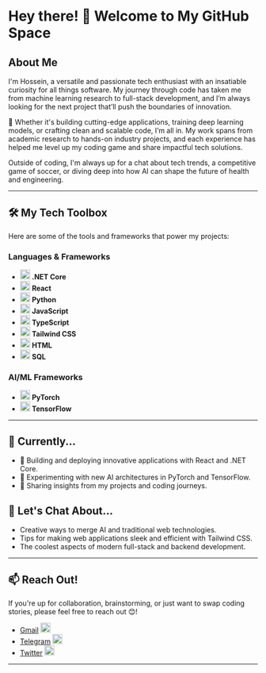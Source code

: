 # Hey there! 👋 Welcome to My GitHub Space

## About Me
I'm Hossein, a versatile and passionate tech enthusiast with an insatiable curiosity for all things software. My journey through code has taken me from machine learning research to full-stack development, and I’m always looking for the next project that’ll push the boundaries of innovation.

🚀 Whether it's building cutting-edge applications, training deep learning models, or crafting clean and scalable code, I’m all in. My work spans from academic research to hands-on industry projects, and each experience has helped me level up my coding game and share impactful tech solutions.

Outside of coding, I'm always up for a chat about tech trends, a competitive game of soccer, or diving deep into how AI can shape the future of health and engineering.

---

## 🛠️ My Tech Toolbox

Here are some of the tools and frameworks that power my projects:

### Languages & Frameworks
- <img src="https://img.icons8.com/color/48/000000/dot-net-core.png" width="20" height="20"> **.NET Core**
- <img src="https://cdn.jsdelivr.net/npm/simple-icons@v5/icons/react.svg" width="20" height="20"> **React**
- <img src="https://cdn.jsdelivr.net/npm/simple-icons@v5/icons/python.svg" width="20" height="20"> **Python**
- <img src="https://img.icons8.com/color/48/000000/javascript.png" width="20" height="20"> **JavaScript**
- <img src="https://cdn.jsdelivr.net/npm/simple-icons@v5/icons/typescript.svg" width="20" height="20"> **TypeScript**
- <img src="https://cdn.jsdelivr.net/npm/simple-icons@v5/icons/tailwindcss.svg" width="20" height="20"> **Tailwind CSS**
- <img src="https://img.icons8.com/color/48/000000/html-5.png" width="20" height="20"> **HTML**
- <img src="https://cdn.jsdelivr.net/npm/simple-icons@v5/icons/mysql.svg" width="20" height="20" style="color: #4479A1;"> **SQL**

### AI/ML Frameworks
- <img src="https://cdn.jsdelivr.net/npm/simple-icons@v5/icons/pytorch.svg" width="20" height="20"> **PyTorch**
- <img src="https://cdn.jsdelivr.net/npm/simple-icons@v5/icons/tensorflow.svg" width="20" height="20"> **TensorFlow**

---

## 🌱 Currently...
- 🔭 Building and deploying innovative applications with React and .NET Core.
- 🤖 Experimenting with new AI architectures in PyTorch and TensorFlow.
- 📝 Sharing insights from my projects and coding journeys.

## 💬 Let's Chat About...
- Creative ways to merge AI and traditional web technologies.
- Tips for making web applications sleek and efficient with Tailwind CSS.
- The coolest aspects of modern full-stack and backend development.

---

## 📫 Reach Out!
If you're up for collaboration, brainstorming, or just want to swap coding stories, please feel free to reach out 😊!

- [Gmail](mailto:h.shahverdi1997@gmail.com) <img src="https://img.icons8.com/color/48/000000/gmail.png" width="20" height="20">
- [Telegram](https://t.me/Dear_Hossein_Shah) <img src="https://img.icons8.com/color/48/000000/telegram-app.png" width="20" height="20">
- [Twitter](https://twitter.com/shahhosseinjoon) <img src="https://img.icons8.com/color/48/000000/twitter--v1.png" width="20" height="20">


---
